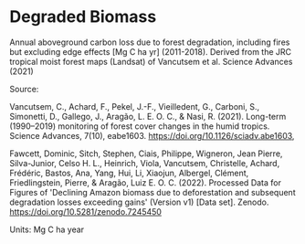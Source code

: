 # Degraded Biomass

Annual aboveground carbon loss due to forest degradation, including fires but excluding edge effects [Mg C ha yr] (2011-2018). Derived from the JRC tropical moist forest maps (Landsat) of Vancutsem et al. Science Advances (2021)


Source:

Vancutsem, C., Achard, F., Pekel, J.-F., Vieilledent, G., Carboni, S., Simonetti, D., Gallego, J., Aragão, L. E. O. C., & Nasi, R. (2021). Long-term (1990–2019) monitoring of forest cover changes in the humid tropics. Science Advances, 7(10), eabe1603. https://doi.org/10.1126/sciadv.abe1603,

Fawcett, Dominic, Sitch, Stephen, Ciais, Philippe, Wigneron, Jean Pierre, Silva-Junior, Celso H. L., Heinrich, Viola, Vancutsem, Christelle, Achard, Frédéric, Bastos, Ana, Yang, Hui, Li, Xiaojun, Albergel, Clément, Friedlingstein, Pierre, & Aragão, Luiz E. O. C. (2022). Processed Data for Figures of 'Declining Amazon biomass due to deforestation and subsequent degradation losses exceeding gains' (Version v1) [Data set]. Zenodo. https://doi.org/10.5281/zenodo.7245450

Units: Mg C ha year
